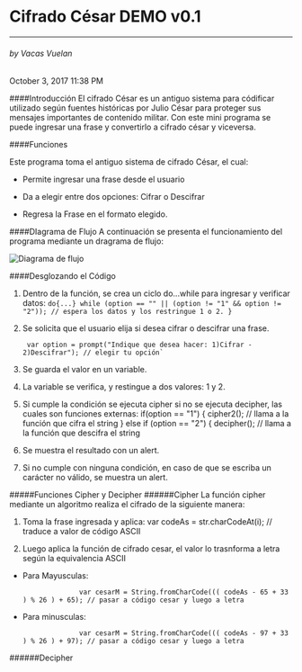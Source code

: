 # Cifrado César DEMO v0.1
______________________
###### by Vacas Vuelan
October 3, 2017 11:38 PM

####Introducción
El cifrado César es un antiguo sistema para códificar utilizado según fuentes históricas por Julio César para proteger sus mensajes importantes de contenido militar. Con este mini programa se puede ingresar una frase y convertirlo a cifrado césar y viceversa.

####Funciones

Este programa toma el antiguo sistema de cifrado César, el cual:

* Permite ingresar una frase desde el usuario

* Da a elegir entre dos opciones: Cifrar o Descifrar 

* Regresa la Frase en el formato elegido.


####DIagrama de Flujo
A continuación se presenta el funcionamiento del programa mediante un dragrama de flujo: 

![Diagrama de flujo
](https://github.com/jotavasquez/Cifrado_Cesar/blob/master/Flow_chart.jpg?raw=trueU)

####Desglozando el Código
1. Dentro de la función, se crea un ciclo do...while para ingresar y verificar datos:
`do{...} while (option == "" || (option != "1" && option != "2")); // espera los datos y los restringue 1 o 2.
}`

2. Se solicita que el usuario elija si desea cifrar o descifrar una frase.

		var option = prompt("Indique que desea hacer: 1)Cifrar - 2)Descifrar"); // elegir tu opción`

3. Se guarda el valor en un variable.
4. La variable se verifica, y restingue a dos valores: 1 y 2. 
5. Si cumple la condición se ejecuta cipher si no se ejecuta decipher, las cuales son funciones externas:
if(option == "1") {
				cipher2(); // llama a la función que cifra el string
			} else if (option == "2") {
				decipher(); // llama a la función que descifra el string
                
6. Se muestra el resultado con un alert.
7. Si no cumple con ninguna condición, en caso de que se escriba un carácter no válido, se muestra un alert.

#####Funciones Cipher y Decipher
######Cipher
La función cipher mediante un algoritmo realiza el cifrado de la siguiente manera:

1. Toma la frase ingresada y aplica:
			var codeAs = str.charCodeAt(i); // traduce a valor de código ASCII
           
2. Luego aplica la función de cifrado cesar, el valor lo trasnforma a letra según la equivalencia ASCII
- Para Mayusculas:

					var cesarM = String.fromCharCode((( codeAs - 65 + 33 ) % 26 ) + 65); // pasar a código cesar y luego a letra
- Para minusculas:

 					var cesarM = String.fromCharCode((( codeAs - 97 + 33 ) % 26 ) + 97); // pasar a código cesar y luego a letra

######Decipher


